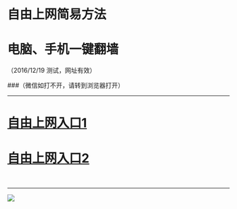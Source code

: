 ﻿# 自由上网简易方法

# 电脑、手机一键翻墙

（2016/12/19 测试，网址有效）


###（微信如打不开，请转到浏览器打开）



***
# <a href="https://d3glrwxipac508.cloudfront.net" target="_blank">自由上网入口1</a>
# <a href="https://github.com/ogate/ogate/blob/master/README.md?1218" target="_blank">自由上网入口2</a>
﻿
***



<img src="https://camo.githubusercontent.com/81ca426978be68652bc3660ca87554fc756a75ce/68747470733a2f2f646666766d347a64686565652e636c6f756466726f6e742e6e65742f7069632f796a66712d32303136303833316f6b2d622e706e67" /> 